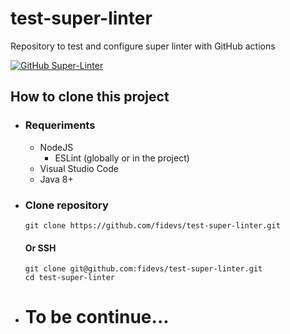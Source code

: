 # test-super-linter
Repository to test and configure super linter with GitHub actions

[![GitHub Super-Linter](https://github.com/fidevs/test-super-linter/workflows/Lint%20Code%20Base/badge.svg)](https://github.com/marketplace/actions/super-linter)

## How to clone this project

- ### Requeriments
  - NodeJS
    - ESLint (globally or in the project)
  - Visual Studio Code
  - Java 8+

- ### Clone repository
      git clone https://github.com/fidevs/test-super-linter.git
    #### Or SSH
      git clone git@github.com:fidevs/test-super-linter.git
      cd test-super-linter
      
- # To be continue...
